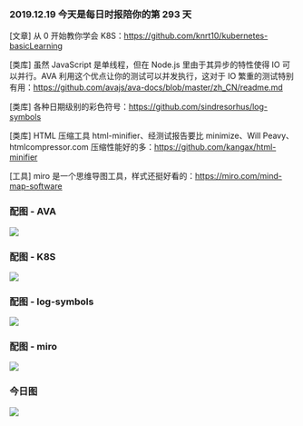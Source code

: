### 2019.12.19 今天是每日时报陪你的第 293 天

[文章] 从 0 开始教你学会 K8S：<https://github.com/knrt10/kubernetes-basicLearning>

[类库] 虽然 JavaScript 是单线程，但在 Node.js 里由于其异步的特性使得 IO 可以并行。AVA 利用这个优点让你的测试可以并发执行，这对于 IO 繁重的测试特别有用：<https://github.com/avajs/ava-docs/blob/master/zh_CN/readme.md>

[类库] 各种日期级别的彩色符号：<https://github.com/sindresorhus/log-symbols>

[类库] HTML 压缩工具 html-minifier、经测试报告要比 minimize、Will Peavy、htmlcompressor.com 压缩性能好的多：<https://github.com/kangax/html-minifier>

[工具] miro 是一个思维导图工具，样式还挺好看的：<https://miro.com/mind-map-software>

### 配图 - AVA
![](https://user-images.githubusercontent.com/24803604/68068466-62043080-fd55-11e9-867f-971dc4df862f.png)

### 配图 - K8S
![](http://qn.40zhe.com/20191219143947.png)

### 配图 - log-symbols
![](http://qn.40zhe.com/20191219144033.png)

### 配图 - miro
![](https://miro.com/static/images/page/mind-mapping/mm-1440-illustration@2x.png?cbh=0567fe38588880c9f3c217f45a7d82a5)

### 今日图
![](http://qn.40zhe.com/20191219143730.png)


